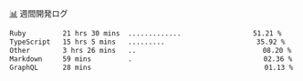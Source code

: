 <a href="https://github.com/kajirikajiri/kajirikajiri/commits/master">📊</a> 週間開発ログ
<!--START_SECTION:waka-->

```txt
Ruby         21 hrs 30 mins  .............⠀⠀⠀⠀⠀⠀⠀⠀⠀⠀⠀⠀   51.21 %
TypeScript   15 hrs 5 mins   .........⠀⠀⠀⠀⠀⠀⠀⠀⠀⠀⠀⠀⠀⠀⠀⠀   35.92 %
Other        3 hrs 26 mins   ..⠀⠀⠀⠀⠀⠀⠀⠀⠀⠀⠀⠀⠀⠀⠀⠀⠀⠀⠀⠀⠀⠀⠀   08.20 %
Markdown     59 mins         .⠀⠀⠀⠀⠀⠀⠀⠀⠀⠀⠀⠀⠀⠀⠀⠀⠀⠀⠀⠀⠀⠀⠀⠀   02.36 %
GraphQL      28 mins         ⠀⠀⠀⠀⠀⠀⠀⠀⠀⠀⠀⠀⠀⠀⠀⠀⠀⠀⠀⠀⠀⠀⠀⠀⠀   01.13 %
```

<!--END_SECTION:waka-->
